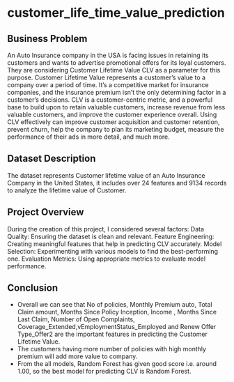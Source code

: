 # customer_life_time_value_prediction

## Business Problem
An Auto Insurance company in the USA is facing issues in retaining its customers and wants to advertise promotional offers for its loyal customers. They are considering Customer Lifetime Value CLV as a parameter for this purpose. Customer Lifetime Value represents a customer’s value to a company over a period of time. It’s a competitive market for insurance companies, and the insurance premium isn’t the only determining factor in a customer’s decisions. CLV is a customer-centric metric, and a powerful base to build upon to retain valuable customers, increase revenue from less valuable customers, and improve the customer experience overall. Using CLV effectively can improve customer acquisition and customer retention, prevent churn, help the company to plan its marketing budget, measure the performance of their ads in more detail, and much more.

## Dataset Description
The dataset represents Customer lifetime value of an Auto Insurance Company in the United States, it includes over 24 features and 9134 records to analyze the lifetime value of Customer.

## Project Overview
During the creation of this project, I considered several factors: 
Data Quality: Ensuring the dataset is clean and relevant. Feature Engineering: Creating meaningful features that help in predicting CLV accurately. 
Model Selection: Experimenting with various models to find the best-performing one. 
Evaluation Metrics: Using appropriate metrics to evaluate model performance.

## Conclusion
* Overall we can see that No of policies, Monthly Premium auto, Total Claim amount, Months Since Policy Inception, Income , Months Since Last Claim, Number of Open Complaints, Coverage_Extended,vEmploymentStatus_Employed and Renew Offer Type_Offer2 are the important features in predicting the Customer Lifetime Value.
* The customers having more number of policies with high monthly premium will add more value to company.
* From the all models, Random Forest has given good score i.e. around 1.00, so the best model for predicting CLV is Random Forest.
